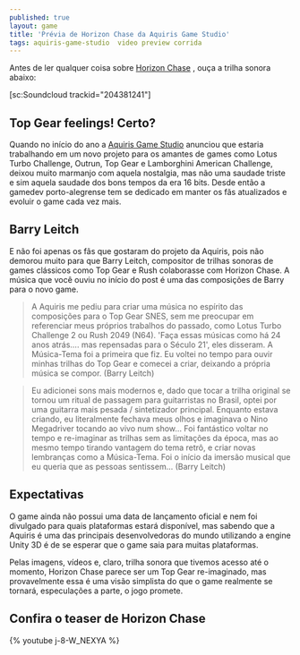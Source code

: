 ```yaml
---
published: true
layout: game
title: 'Prévia de Horizon Chase da Aquiris Game Studio'
tags: aquiris-game-studio  video preview corrida
---
```

Antes de ler qualquer coisa sobre <a href="http://horizonchase.tumblr.com/" target="_blank">Horizon Chase</a>
, ouça a trilha sonora abaixo:

[sc:Soundcloud trackid="204381241"]
## Top Gear feelings! Certo?
Quando no início do ano a <a href="http://aquiris.com.br" target="_blank">Aquiris Game Studio</a>
 anunciou que estaria trabalhando em um novo projeto para os amantes de games como Lotus Turbo Challenge, Outrun, Top Gear e Lamborghini American Challenge, deixou muito marmanjo com aquela nostalgia, mas não uma saudade triste e sim aquela saudade dos bons tempos da era 16 bits. Desde então a gamedev porto-alegrense tem se dedicado em manter os fãs atualizados e evoluir o game cada vez mais.


## Barry Leitch
E não foi apenas os fãs que gostaram do projeto da Aquiris, pois não demorou muito para que Barry Leitch, compositor de trilhas sonoras de games clássicos como Top Gear e Rush colaborasse com Horizon Chase. A música que você ouviu no início do post é uma das composições de Barry para o novo game.

> A Aquiris me pediu para criar uma música no espírito das composições para o Top Gear SNES, sem me preocupar em referenciar meus próprios trabalhos do passado, como Lotus Turbo Challenge 2 ou Rush 2049 (N64). 'Faça essas músicas como há 24 anos atrás…. mas repensadas para o Século 21', eles disseram. A Música-Tema foi a primeira que fiz. Eu voltei no tempo para ouvir minhas trilhas do Top Gear e comecei a criar, deixando a própria música se compor. (Barry Leitch)




> Eu adicionei sons mais modernos e, dado que tocar a trilha original se tornou um ritual de passagem para guitarristas no Brasil, optei por uma guitarra mais pesada / sintetizador principal. Enquanto estava criando, eu literalmente fechava meus olhos e imaginava o Nino Megadriver tocando ao vivo num show… Foi fantástico voltar no tempo e re-imaginar as trilhas sem as limitações da época, mas ao mesmo tempo tirando vantagem do tema retrô, e criar novas lembranças como a Música-Tema. Foi o início da imersão musical que eu queria que as pessoas sentissem… (Barry Leitch)
## Expectativas
O game ainda não possui uma data de lançamento oficial e nem foi divulgado para quais plataformas estará disponível, mas sabendo que a Aquiris é uma das principais desenvolvedoras do mundo utilizando a engine Unity 3D é de se esperar que o game saia para muitas plataformas.

Pelas imagens, vídeos e, claro, trilha sonora que tivemos acesso até o momento, Horizon Chase parece ser um Top Gear re-imaginado, mas provavelmente essa é uma visão simplista do que o game realmente se tornará, especulações a parte, o jogo promete.
## Confira o teaser de Horizon Chase
{% youtube j-8-W_NEXYA %}